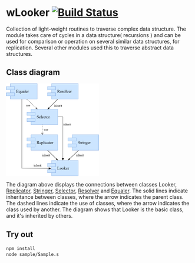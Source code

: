 
# wLooker  [![Build Status](https://travis-ci.org/Wandalen/wLooker.svg?branch=master)](https://travis-ci.org/Wandalen/wLooker)

Collection of light-weight routines to traverse complex data structure. The module takes care of cycles in a data structure( recursions ) and can be used for comparison or operation on several similar data structures, for replication. Several other modules used this to traverse abstract data structures.

## Class diagram

<p><img src="./doc/images/ClassDiagram.png" align="center" width="50%" height="50%"></p>

The diagram above displays the connections between classes Looker, [Replicator](https://github.com/Wandalen/wReplicator), [Stringer](https://github.com/Wandalen/wStringer), [Selector](https://github.com/Wandalen/wSelector), [Resolver](https://github.com/Wandalen/wResolver) and [Equaler](https://github.com/Wandalen/wEqualer). The solid lines indicate inheritance between classes, where the arrow indicates the parent class. The dashed lines indicate the use of classes, where the arrow indicates the class used by another. The diagram shows that Looker is the basic class, and it's inherited by others.

## Try out

```
npm install
node sample/Sample.s
```
